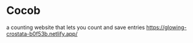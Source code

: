 # Cocob
a counting website that lets you count and save entries
https://glowing-crostata-b0f53b.netlify.app/
